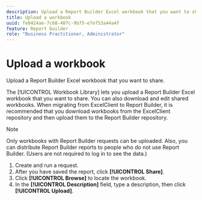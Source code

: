 ```yaml
---
description: Upload a Report Builder Excel workbook that you want to share.
title: Upload a workbook
uuid: fe0424ae-7c68-407c-9b75-e7ef53a44a4f
feature: Report builder
role: "Business Practitioner, Administrator"
---
```


# Upload a workbook

Upload a Report Builder Excel workbook that you want to share.

The [!UICONTROL Workbook Library] lets you upload a Report Builder Excel workbook that you want to share. You can also download and edit shared workbooks. When migrating from ExcelClient to Report Builder, it is recommended that you download workbooks from the ExcelClient repository and then upload them to the Report Builder repository.

>[!NOTE]
>
>Only workbooks with Report Builder requests can be uploaded. Also, you can distribute Report Builder reports to people who do not use Report Builder. (Users are not required to log in to see the data.)

1. Create and run a request.
1. After you have saved the report, click **[!UICONTROL Share]**.
1. Click **[!UICONTROL Browse]** to locate the workbook.
1. In the **[!UICONTROL Description]** field, type a description, then click **[!UICONTROL Upload]**.
